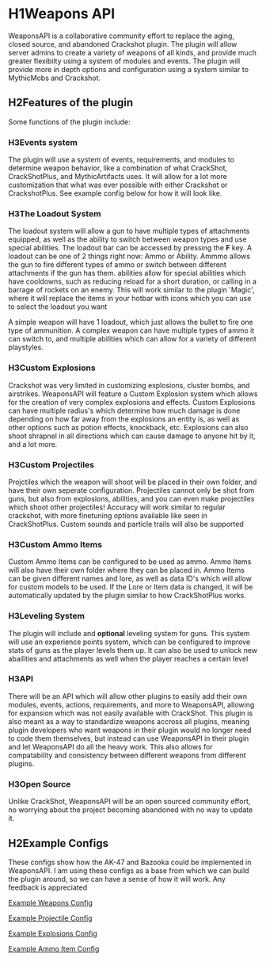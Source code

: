 # H1Weapons API

WeaponsAPI is a collaborative community effort to replace the aging, closed source, and abandoned Crackshot plugin. The plugin will allow server admins to create a variety of weapons of all kinds, and provide much greater flexibilty using a system of modules and events. The plugin will provide more in depth options and configuration using a system similar to MythicMobs and Crackshot.

## H2Features of the plugin



Some functions of the plugin include:

### H3Events system
The plugin will use a system of events, requirements, and modules to determine weapon behavior, like a combination of what CrackShot, CrackShotPlus, and MythicArtifacts uses. It will allow for a lot more customization that what was ever possible with either Crackshot or CrackshotPlus. See example config below for how it will look like.

### H3The Loadout System
The loadout system will allow a gun to have multiple types of attachments equipped, as well as the ability to switch between weapon types and use special abilities. The loadout bar can be accessed by pressing the **F** key. A loadout can be one of 2 things right now: Ammo or Ability. Ammmo allows the gun to fire different types of ammo or switch between different attachments if the gun has them. abilities allow for special abilities which have cooldowns, such as reducing reload for a short duration, or calling in a barrage of rockets on an enemy. This will work similar to the plugin 'Magic', where it will replace the items in your hotbar with icons which you can use to select the loadout you want


A simple weapon will have 1 loadout, which just allows the bullet to fire one type of ammunition. A complex weapon can have multiple types of ammo it can switch to, and multiple abilities which can allow for a variety of different playstyles.

### H3Custom Explosions
Crackshot was very limited in customizing explosions, cluster bombs, and airstrikes. WeaponsAPI will feature a Custom Explosion system which allows for the creation of very complex explosions and effects. Custom Explosions can have multiple radius's which determine how much damage is done depending on how far away from the explosions an entity is, as well as other options such as potion effects, knockback, etc. Explosions can also shoot shrapnel in all directions which can cause damage to anyone hit by it, and a lot more.

### H3Custom Projectiles
Projctiles which the weapon will shoot will be placed in their own folder, and have their own seperate configuration. Projectiles cannot only be shot from guns, but also from explosions, abilities, and you can even make projectiles which shoot other projectiles! Accuracy will work similar to regular crackshot, with more finetuning options available like seen in CrackShotPlus. Custom sounds and particle trails will also be supported

### H3Custom Ammo Items
Custom Ammo Items can be configured to be used as ammo. Ammo Items will also have their own folder where they can be placed in. Ammo Items can be given different names and lore, as well as data ID's which will allow for custom models to be used. If the Lore or Item data is changed, it will be automatically updated by the plugin similar to how CrackShotPlus works.

### H3Leveling System
The plugin will include and **optional** leveling system for guns. This system will use an experience points system, which can be configured to improve stats of guns as the player levels them up. It can also be used to unlock new abailities and attachments as well when the player reaches a certain level

### H3API
There will be an API which will allow other plugins to easily add their own modules, events, actions, requirements, and more to WeaponsAPI, allowing for expansion which was not easily available with CrackShot. This plugin is also meant as a way to standardize weapons accross all plugins, meaning plugin developers who want weapons in their plugin would no longer need to code them themselves, but instead can use WeaponsAPI in their plugin and let WeaponsAPI do all the heavy work. This also allows for compatability and consistency between different weapons from different plugins.

### H3Open Source
Unlike CrackShot, WeaponsAPI will be an open sourced community effort, no worrying about the project becoming abandoned with no way to update it.


## H2Example Configs
These configs show how the AK-47 and Bazooka could be implemented in WeaponsAPI. I am using these configs as a base from which we can build the plugin around, so we can have a sense of how it will work. Any feedback is appreciated

[Example Weapons Config](https://github.com/robotnikthingy/WeaponsAPI/blob/master/ExampleGunsConfig.yml)

[Example Projectile Config](https://github.com/robotnikthingy/WeaponsAPI/blob/master/ExampleProjectileConfig.yml)

[Example Explosions Config](https://github.com/robotnikthingy/WeaponsAPI/blob/master/ExampleExplosionsConfig.yml)

[Example Ammo Item Config](https://github.com/robotnikthingy/WeaponsAPI/blob/master/ExampleAmmoItemConfig)
